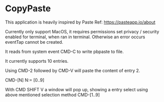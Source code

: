 # CopyPaste

This application is heavily inspired by Paste Ref: https://pasteapp.io/about

Currently only support MacOS, it requires permissions set privacy / security enabled for terminal, when ran in terminal. Otherwise an error occurs eventTap cannot be created.

It reads from system event CMD-C to write pbpaste to file.


It currently supports 10 entries.

Using CMD-2 followed by CMD-V will paste the content of entry 2.

CMD-[N]
N:= [0..9]

With CMD SHIFT V a window will pop up, showing a entry select using above mentioned selection method CMD-[1..9]
